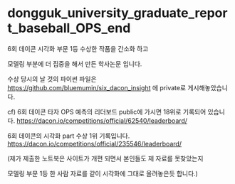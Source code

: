 # dongguk_university_graduate_report_baseball_OPS_end

6회 데이콘 시각화 부문 1등 수상한 작품을 간소화 하고 

모델링 부분에 더 집중을 해서 만든 학사논문 입니다.

수상 당시의 날 것의 파이썬 파일은 https://github.com/bluemumin/six_dacon_insight 에 private로 게시해놓았습니다.

cf)
6회 데이콘 타자 OPS 예측의 리더보드 public에 가시면 18위로 기록되어 있습니다. https://dacon.io/competitions/official/62540/leaderboard/

6회 데이콘의 시각화 part 수상 1위 기록입니다. https://dacon.io/competitions/official/235546/leaderboard/

(제가 제출한 노트북은 사이트가 개편 되면서 본인들도 제 자료를 못찾았는지 

모델링 부문 1등 한 사람 자료를 같이 시각화에 그대로 올려놓은듯 합니다.)
